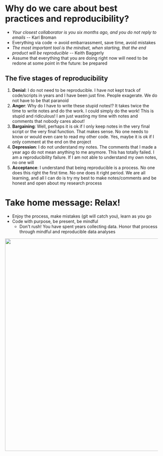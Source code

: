 # Why do we care about best practices and reproducibility?
- *Your closest collaborator is you six months ago, and you do not reply to emails* -- Karl Broman
- Everything via code -> avoid embarrassment, save time, avoid mistakes
- *The most important tool is the mindset, when starting, that the end product will be reproducible* -- Keith Baggerly
- Assume that everything that you are doing right now will need to be redone at some point in the future: be prepared

## The five stages of reproducibility
1. **Denial**: I do not need to be reproducible. I have not kept track of code/scripts in years and I have been just fine. People exagerate. We do not have to be that paranoid
2. **Anger**: Why do I have to write these stupid notes!? It takes twice the time to write notes and do the work. I could simply do the work! This is stupid and ridiculous! I am just wasting my time with notes and comments that nobody cares about!
3. **Bargaining**: Well, perhaps it is ok if I only keep notes in the very final script or the very final function. That makes sense. No one needs to know or would even care to read my other code. Yes, maybe it is ok if I only comment at the end on the project
4. **Depression**: I do not understand my notes. The comments that I made a year ago do not mean anything to me anymore. This has totally failed. I am a reproducibility failure. If I am not able to understand my own notes, no one will
5. **Acceptance**: I understand that being reproducible is a process. No one does this right the first time. No one does it right period. We are all learning, and all I can do is try my best to make notes/comments and be honest and open about my research process


# Take home message: Relax!

- Enjoy the process, make mistakes (git will catch you), learn as you go
- Code with purpose, be present, be mindful
    - Don't rush! You have spent years collecting data. Honor that process through mindful and reproducible data analyses

<div style="text-align:center"><img src="images/sunroom.png" width="700"/></div>